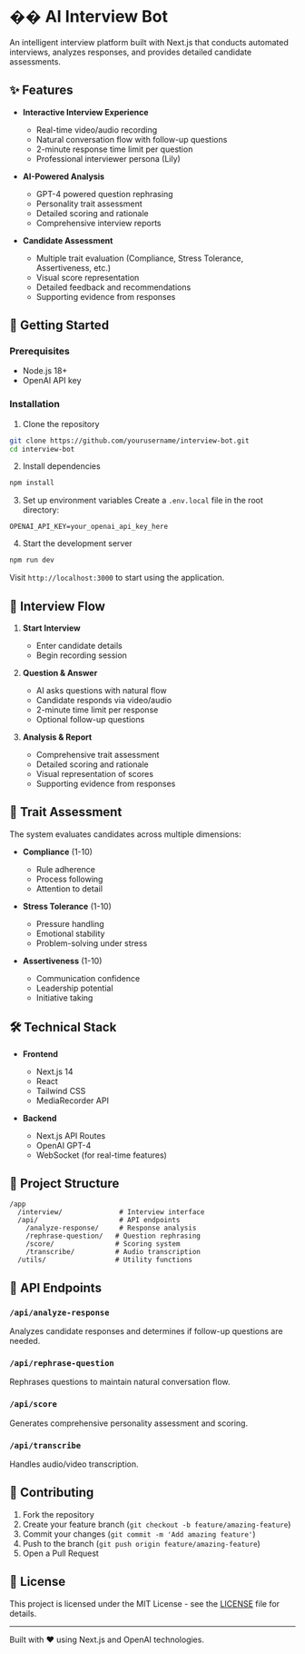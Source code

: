 # �� AI Interview Bot

An intelligent interview platform built with Next.js that conducts automated interviews, analyzes responses, and provides detailed candidate assessments.

## ✨ Features

- **Interactive Interview Experience**
  - Real-time video/audio recording
  - Natural conversation flow with follow-up questions
  - 2-minute response time limit per question
  - Professional interviewer persona (Lily)

- **AI-Powered Analysis**
  - GPT-4 powered question rephrasing
  - Personality trait assessment
  - Detailed scoring and rationale
  - Comprehensive interview reports

- **Candidate Assessment**
  - Multiple trait evaluation (Compliance, Stress Tolerance, Assertiveness, etc.)
  - Visual score representation
  - Detailed feedback and recommendations
  - Supporting evidence from responses

## 🚀 Getting Started

### Prerequisites
- Node.js 18+
- OpenAI API key

### Installation

1. Clone the repository
```bash
git clone https://github.com/yourusername/interview-bot.git
cd interview-bot
```

2. Install dependencies
```bash
npm install
```

3. Set up environment variables
Create a `.env.local` file in the root directory:
```env
OPENAI_API_KEY=your_openai_api_key_here
```

4. Start the development server
```bash
npm run dev
```

Visit `http://localhost:3000` to start using the application.

## 📝 Interview Flow

1. **Start Interview**
   - Enter candidate details
   - Begin recording session

2. **Question & Answer**
   - AI asks questions with natural flow
   - Candidate responds via video/audio
   - 2-minute time limit per response
   - Optional follow-up questions

3. **Analysis & Report**
   - Comprehensive trait assessment
   - Detailed scoring and rationale
   - Visual representation of scores
   - Supporting evidence from responses

## 🎯 Trait Assessment

The system evaluates candidates across multiple dimensions:

- **Compliance** (1-10)
  - Rule adherence
  - Process following
  - Attention to detail

- **Stress Tolerance** (1-10)
  - Pressure handling
  - Emotional stability
  - Problem-solving under stress

- **Assertiveness** (1-10)
  - Communication confidence
  - Leadership potential
  - Initiative taking

## 🛠️ Technical Stack

- **Frontend**
  - Next.js 14
  - React
  - Tailwind CSS
  - MediaRecorder API

- **Backend**
  - Next.js API Routes
  - OpenAI GPT-4
  - WebSocket (for real-time features)

## 📁 Project Structure

```
/app
  /interview/              # Interview interface
  /api/                    # API endpoints
    /analyze-response/     # Response analysis
    /rephrase-question/   # Question rephrasing
    /score/               # Scoring system
    /transcribe/          # Audio transcription
  /utils/                 # Utility functions
```

## 🔧 API Endpoints

### `/api/analyze-response`
Analyzes candidate responses and determines if follow-up questions are needed.

### `/api/rephrase-question`
Rephrases questions to maintain natural conversation flow.

### `/api/score`
Generates comprehensive personality assessment and scoring.

### `/api/transcribe`
Handles audio/video transcription.

## 🤝 Contributing

1. Fork the repository
2. Create your feature branch (`git checkout -b feature/amazing-feature`)
3. Commit your changes (`git commit -m 'Add amazing feature'`)
4. Push to the branch (`git push origin feature/amazing-feature`)
5. Open a Pull Request

## 📄 License

This project is licensed under the MIT License - see the [LICENSE](LICENSE) file for details.

---

Built with ❤️ using Next.js and OpenAI technologies.
